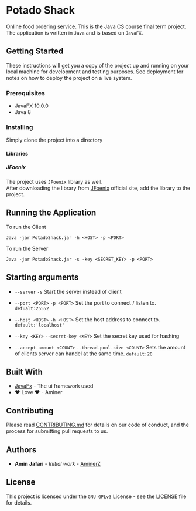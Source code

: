 # Potado Shack
Online food ordering service.
This is the Java CS course final term project.
The application is written in `Java` and is based on `JavaFX`.

## Getting Started

These instructions will get you a copy of the project up and running on your local machine for development and testing purposes. See deployment for notes on how to deploy the project on a live system.

### Prerequisites

- JavaFX 10.0.0
- Java 8

### Installing
Simply clone the project into a directory

#### Libraries
##### JFoenix
The project uses `JFoenix` library as well.  
After downloading the library from [JFoenix](http://www.jfoenix.com) official site, add the library to the project.

## Running the Application

To run the Client
```
Java -jar PotadoShack.jar -h <HOST> -p <PORT>
```

To run the Server
```
Java -jar PotadoShack.jar -s -key <SECRET_KEY> -p <PORT>
```

## Starting arguments
- `--server` `-s` Start the server instead of client

- `--port <PORT>` `-p <PORT>` Set the port to connect / listen to. `defualt:25552`

- `--host <HOST>` `-h <HOST>` Set the host address to connect to. `default:'localhost'`

- `--key <KEY>` `--secret-key <KEY>` Set the secret key used for hashing

- `--accept-amount <COUNT>` `--thread-pool-size <COUNT>` Sets the amount of clients server can handel at the same time. `default:20`

## Built With

- [JavaFx](https://openjfx.io) - The ui framework used
- ❤ Love ❤ - Aminer

## Contributing

Please read [CONTRIBUTING.md](CONTRIBUTING.md) for details on our code of conduct, and the process for submitting pull requests to us.

## Authors

- **Amin Jafari** - *Initial work* - [AminerZ](https://gitlab.com/AminerZ)

## License

This project is licensed under the `GNU GPLv3` License - see the [LICENSE](LICENSE) file for details.
